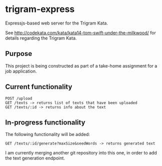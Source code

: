 # trigram-express

Expressjs-based web server for the Trigram Kata.

See http://codekata.com/kata/kata14-tom-swift-under-the-milkwood/ for details regarding the Trigram Kata.

## Purpose

This project is being constructed as part of a take-home assignment for a job application.

## Current functionality

```
POST /upload
GET /texts -> returns list of texts that have been uploaded
GET /texts/:id -> returns info about the text
```

## In-progress functionality

The following functionality will be added:

```
GET /texts/:id/generate?maxSize&seedWords -> returns generated text
```

I am currently merging another git repository into this one, in order to add the text generation endpoint.

